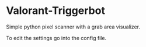 # Valorant-Triggerbot
Simple python pixel scanner with a grab area visualizer.

To edit the settings go into the config file. 
